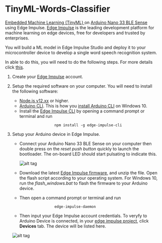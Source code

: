 # TinyML-Words-Classifier
[Embedded Machine Learning (TinyML) ](https://docs.edgeimpulse.com/docs/what-is-embedded-machine-learning-anyway) on [Arduino Nano 33 BLE Sense](https://store.arduino.cc/usa/nano-33-ble-sense) using Edge Impulse. [Edge Impulse](https://www.edgeimpulse.com/our-story) is the leading development platform for machine learning on edge devices, free for developers and trusted by enterprises.

You will build a ML model in Edge Impulse Studio and deploy it to your microcontroller device to develop a single word speech recognition system.

In able to do this, you will need to do the following steps. For more details click [this](https://docs.edgeimpulse.com/docs/arduino-nano-33-ble-sense).
1. Create your [Edge Impulse](https://www.edgeimpulse.com/#:~:text=Edge%20Impulse%20is%20the%20leading,developers%20and%20trusted%20by%20enterprises.) account.
2. Setup the required software on your computer.
   You will need to install the following software:
   -  [Node.js v12.xx](https://nodejs.org/en/download/) or higher.
   -  [Arduino CLI](https://arduino.github.io/arduino-cli/installation/). This is how you [install Arduino CLI](https://www.youtube.com/watch?v=1jMWsFER-Bc) on Windows 10.
   -  Install the [Edge Impulse CLI](https://docs.edgeimpulse.com/docs/cli-installation) by opening a command prompt or terminal and run
      ```
                      npm install -g edge-impulse-cli
      ```
3.  Setup your Arduino device in Edge Impulse. 
    - Connect your Arduino Nano 33 BLE Sense on your computer then double press on the *reset push button* quickly to launch the bootloader. The on-board LED should start          pulsating to indicate this.
    
      ![alt tag](https://files.readme.io/b302301-out.gif) 
    
    - Download the latest [Edge Impulse firmware](https://cdn.edgeimpulse.com/firmware/arduino-nano-33-ble-sense.zip), and unzip the file. Open the flash script according to your operating system. For Windows 10, run the *flash_windows.bat* to flash the firmware to your Arduino device.
    - Then open a command prompt or terminal and run
      ```
                      edge-impulse-daemon
      ```
    - Then input your Edge Impulse account credentials. To veryfy to Arduino Device is connected, in your [edge impulse project](https://docs.edgeimpulse.com/docs/arduino-nano-33-ble-sense), click **Devices** tab. The device will be listed here.
    
    ![alt tag](https://files.readme.io/b5b9f02-arduino03.png) 
